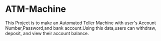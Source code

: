 # ATM-Machine
This Project is to make an Automated Teller Machine with user's Account Number,Password,and bank account.Using this data,users can withdraw, deposit, and view their account balance.
